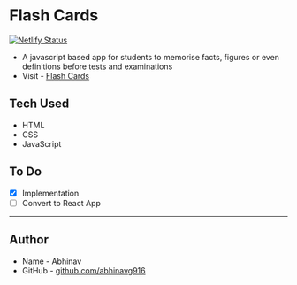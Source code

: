 # Flash Cards

[![Netlify Status](https://api.netlify.com/api/v1/badges/4464d504-5b56-48ec-9df0-3f895b1951a7/deploy-status)](https://app.netlify.com/sites/heuristic-noyce-0ede83/deploys)

- A javascript based app for students to memorise facts, figures or even definitions before tests and examinations
- Visit - [Flash Cards](https://heuristic-noyce-0ede83.netlify.app)

## Tech Used

- HTML
- CSS
- JavaScript

## To Do

- [x] Implementation
- [ ] Convert to React App

---

## Author

- Name - Abhinav
- GitHub - [github.com/abhinavg916](https://github.com/abhinavg916)
